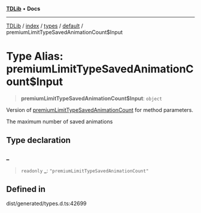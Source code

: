 [**TDLib**](../../../../../../README.md) • **Docs**

***

[TDLib](../../../../../../modules.md) / [index](../../../../../README.md) / [types](../../../README.md) / [default](../README.md) / premiumLimitTypeSavedAnimationCount$Input

# Type Alias: premiumLimitTypeSavedAnimationCount$Input

> **premiumLimitTypeSavedAnimationCount$Input**: `object`

Version of [premiumLimitTypeSavedAnimationCount](premiumLimitTypeSavedAnimationCount.md) for method parameters.

The maximum number of saved animations

## Type declaration

### \_

> `readonly` **\_**: `"premiumLimitTypeSavedAnimationCount"`

## Defined in

dist/generated/types.d.ts:42699
